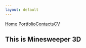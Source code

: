 ```yaml
---
layout: default
---
```


[Home](./)  [Portfolio](./portfolio.html)[Contacts](./Contacts.html)[CV](./CV.html)

## This is Minesweeper 3D




